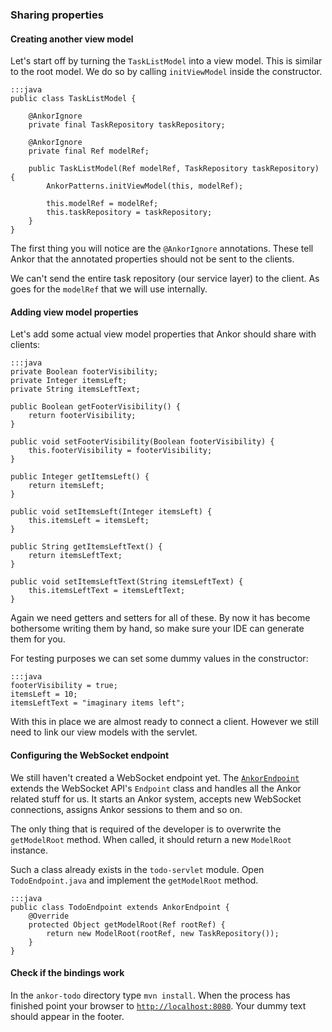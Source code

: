 ### Sharing properties

#### Creating another view model

Let's start off by turning the `TaskListModel` into a view model. 
This is similar to the root model.
We do so by calling `initViewModel` inside the constructor.

    :::java
    public class TaskListModel {
    
        @AnkorIgnore
        private final TaskRepository taskRepository;
        
        @AnkorIgnore
        private final Ref modelRef;
        
        public TaskListModel(Ref modelRef, TaskRepository taskRepository) {
            AnkorPatterns.initViewModel(this, modelRef);
            
            this.modelRef = modelRef;
            this.taskRepository = taskRepository;
        }
    }
    
The first thing you will notice are the `@AnkorIgnore` annotations. 
These tell Ankor that the annotated properties should not be sent to the clients.  

We can't send the entire task repository (our service layer) to the client.
As goes for the `modelRef` that we will use internally.

#### Adding view model properties

Let's add some actual view model properties that Ankor should share with clients:

    :::java
    private Boolean footerVisibility;
    private Integer itemsLeft;
    private String itemsLeftText;
    
    public Boolean getFooterVisibility() {
        return footerVisibility;
    }

    public void setFooterVisibility(Boolean footerVisibility) {
        this.footerVisibility = footerVisibility;
    }
    
    public Integer getItemsLeft() {
        return itemsLeft;
    }

    public void setItemsLeft(Integer itemsLeft) {
        this.itemsLeft = itemsLeft;
    }
    
    public String getItemsLeftText() {
        return itemsLeftText;
    }

    public void setItemsLeftText(String itemsLeftText) {
        this.itemsLeftText = itemsLeftText;
    }
    
Again we need getters and setters for all of these. 
By now it has become bothersome writing them by hand, so make sure your IDE can generate them for you.

For testing purposes we can set some dummy values in the constructor:

    :::java
    footerVisibility = true;
    itemsLeft = 10;
    itemsLeftText = "imaginary items left";
    
With this in place we are almost ready to connect a client. 
However we still need to link our view models with the servlet.
    
#### Configuring the WebSocket endpoint 

We still haven't created a WebSocket endpoint yet.
The [`AnkorEndpoint`][1] extends the WebSocket API's `Endpoint` class and handles all the Ankor related stuff for us.
It starts an Ankor system, accepts new WebSocket connections, assigns Ankor sessions to them and so on.

The only thing that is required of the developer is to overwrite the `getModelRoot` method. 
When called, it should return a new `ModelRoot` instance.

Such a class already exists in the `todo-servlet` module.
Open `TodoEndpoint.java` and implement the `getModelRoot` method.
    
    :::java
    public class TodoEndpoint extends AnkorEndpoint {
        @Override
        protected Object getModelRoot(Ref rootRef) {
            return new ModelRoot(rootRef, new TaskRepository());
        }
    }
    
#### Check if the bindings work
    
In the `ankor-todo` directory type `mvn install`.
When the process has finished point your browser to [`http://localhost:8080`](http://localhost:8080).
Your dummy text should appear in the footer.

[1]: #linkToDocu
